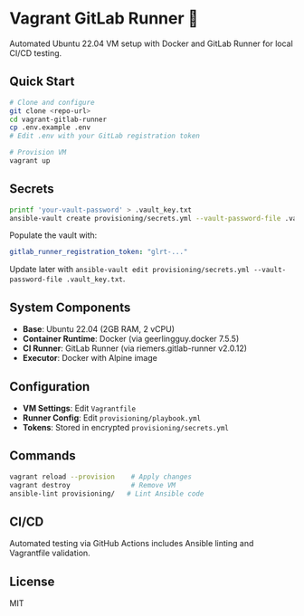 # Vagrant GitLab Runner 🚀

Automated Ubuntu 22.04 VM setup with Docker and GitLab Runner for local CI/CD testing.

## Quick Start

```bash
# Clone and configure
git clone <repo-url>
cd vagrant-gitlab-runner
cp .env.example .env
# Edit .env with your GitLab registration token

# Provision VM
vagrant up
```

## Secrets

```bash
printf 'your-vault-password' > .vault_key.txt
ansible-vault create provisioning/secrets.yml --vault-password-file .vault_key.txt
```

Populate the vault with:

```yaml
gitlab_runner_registration_token: "glrt-..."
```

Update later with `ansible-vault edit provisioning/secrets.yml --vault-password-file .vault_key.txt`.

## System Components

- **Base**: Ubuntu 22.04 (2GB RAM, 2 vCPU)
- **Container Runtime**: Docker (via geerlingguy.docker 7.5.5)
- **CI Runner**: GitLab Runner (via riemers.gitlab-runner v2.0.12)
- **Executor**: Docker with Alpine image

## Configuration

- **VM Settings**: Edit `Vagrantfile`
- **Runner Config**: Edit `provisioning/playbook.yml`
- **Tokens**: Stored in encrypted `provisioning/secrets.yml`

## Commands

```bash
vagrant reload --provision    # Apply changes
vagrant destroy               # Remove VM
ansible-lint provisioning/   # Lint Ansible code
```

## CI/CD

Automated testing via GitHub Actions includes Ansible linting and Vagrantfile validation.

## License

MIT
